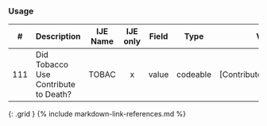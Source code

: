 ### Usage


| **#** |  **Description**   |  **IJE Name**   | IJE only |  **Field**  |  **Type**  | **Value Set**  |
| :---------: | ------------- | ------------ | :----------: |---------- | -------- | -------- |
| 111 | Did Tobacco Use Contribute to Death? | TOBAC| x|value | codeable | [ContributoryTobaccoUseVS] | 
{: .grid }
{% include markdown-link-references.md %}
